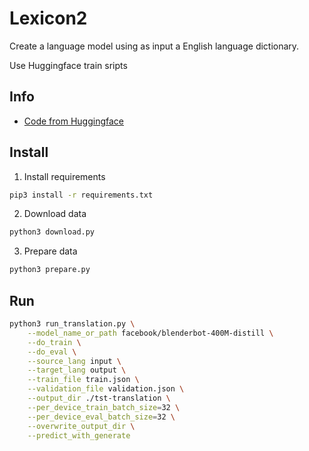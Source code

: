 # Lexicon2 

Create a language model using as input a English language dictionary.

Use Huggingface train sripts

## Info
- [Code from Huggingface](https://github.com/huggingface/transformers/tree/main/examples/pytorch/translation)

## Install

1. Install requirements
```sh
pip3 install -r requirements.txt
```
2. Download data
```sh
python3 download.py
```
3. Prepare data
```sh
python3 prepare.py
```

## Run

```sh
python3 run_translation.py \
    --model_name_or_path facebook/blenderbot-400M-distill \
    --do_train \
    --do_eval \
    --source_lang input \
    --target_lang output \
    --train_file train.json \
    --validation_file validation.json \
    --output_dir ./tst-translation \
    --per_device_train_batch_size=32 \
    --per_device_eval_batch_size=32 \
    --overwrite_output_dir \
    --predict_with_generate
```